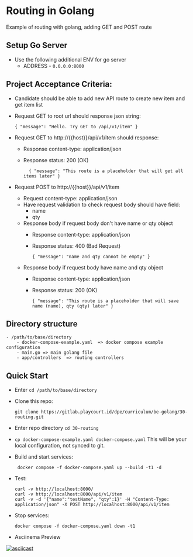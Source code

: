 # Routing in Golang

Example of routing with golang, adding GET and POST route

## Setup Go Server
- Use the following additional ENV for go server
    - ADDRESS - ```0.0.0.0:8000```

## Project Acceptance Criteria:
- Candidate should be able to add new API route to create new item and get item list
- Request GET to root url should response json string:

      { "message": "Hello. Try GET to /api/v1/item" }

- Request GET to http://{{host}}/api/v1/item should response:
  - Response content-type: application/json
  - Response status: 200 (OK)

          { "message": "This route is a placeholder that will get all items later" }
  
- Request POST to http://{{host}}/api/v1/item
    - Request content-type: application/json
    - Have request validation to check request body should have field:
        - name
        - qty
    - Response body if request body don't have name or qty object
      - Response content-type: application/json
      - Response status: 400 (Bad Request)
      
            { "message": "name and qty cannot be empty" }

   - Response body if request body have name and qty object
        - Response content-type: application/json
        - Response status: 200 (OK)

              { "message": "This route is a placeholder that will save name (name), qty (qty) later" }


## Directory structure
    - /path/to/base/directory
        - docker-compose-example.yaml  => docker compose example configuration
        - main.go => main golang file
        - app/controllers  => routing controllers

## Quick Start
- Enter `cd /path/to/base/directory`
- Clone this repo:

      git clone https://gitlab.playcourt.id/dpe/curriculum/be-golang/30-routing.git
- Enter repo directory `cd 30-routing`
- `cp docker-compose-example.yaml docker-compose.yaml`
  This will be your local configuration, not synced to git.
- Build and start services:

       docker compose -f docker-compose.yaml up --build -t1 -d
- Test:

      curl -v http://localhost:8000/
      curl -v http://localhost:8000/api/v1/item
      curl -v -d '{"name":"testName", "qty":1}' -H "Content-Type: application/json" -X POST http://localhost:8000/api/v1/item
- Stop services:

      docker compose -f docker-compose.yaml down -t1
- Asciinema Preview

[![asciicast](https://asciinema.org/a/567952.png)](https://asciinema.org/a/567952)